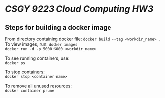 # _CSGY 9223 Cloud Computing HW3_

## Steps for building a docker image

From directory containing docker file: `docker build --tag <workdir_name> .` <br />
To view images, run: `docker images` <br />
`docker run -d -p 5000:5000 <workdir_name>` <br />

To see running containers, use: <br />
`docker ps` <br />

To stop containers: <br />
`docker stop <container-name>` <br />

To remove all unused resources: <br />
`docker container prune` <br /> 




